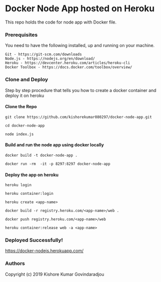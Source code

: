 # Docker Node App hosted on Heroku

This repo holds the code for node app with Docker file.

### Prerequisites

You need to have the following installed, up and running on your machine.

```
Git - https://git-scm.com/downloads
Node.js - https://nodejs.org/en/download/
Heroku - https://devcenter.heroku.com/articles/heroku-cli
Docker Toolbox - https://docs.docker.com/toolbox/overview/
```

### Clone and Deploy

Step by step procedure that tells you how to create a docker container and deploy it on heroku

#### Clone the Repo

```
git clone https://github.com/kishorekumar080297/docker-node-app.git

cd docker-node-app

node index.js
```

#### Build and run the node app using docker locally

```
docker build -t docker-node-app .

docker run -rm  -it -p 8297:8297 docker-node-app
```

#### Deploy the app on heroku

```
heroku login

heroku container:login

heroku create <app-name>

docker build -r registry.heroku.com/<app-name>/web .

docker push registry.heroku.com/<app-name>/web

heroku container:release web -a <app-name>
```

### Deployed Successfully!

https://docker-nodejs.herokuapp.com/


### Authors
Copyright (c) 2019 Kishore Kumar Govindaradjou
